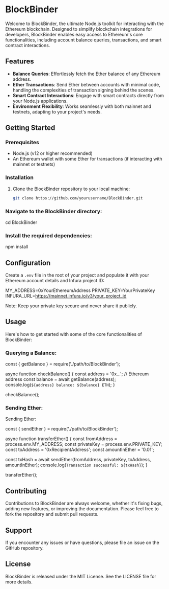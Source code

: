 # BlockBinder

Welcome to BlockBinder, the ultimate Node.js toolkit for interacting with the Ethereum blockchain. Designed to simplify blockchain integrations for developers, BlockBinder enables easy access to Ethereum's core functionalities, including account balance queries, transactions, and smart contract interactions.

## Features

- **Balance Queries**: Effortlessly fetch the Ether balance of any Ethereum address.
- **Ether Transactions**: Send Ether between accounts with minimal code, handling the complexities of transaction signing behind the scenes.
- **Smart Contract Interactions**: Engage with smart contracts directly from your Node.js applications.
- **Environment Flexibility**: Works seamlessly with both mainnet and testnets, adapting to your project's needs.

## Getting Started

### Prerequisites

- Node.js (v12 or higher recommended)
- An Ethereum wallet with some Ether for transactions (if interacting with mainnet or testnets)

### Installation

1. Clone the BlockBinder repository to your local machine:

   ```bash
   git clone https://github.com/yourusername/BlockBinder.git
   ```
### Navigate to the BlockBinder directory:

cd BlockBinder

### Install the required dependencies:

npm install

## Configuration

Create a `.env` file in the root of your project and populate it with your Ethereum account details and Infura project ID:

MY_ADDRESS=0xYourEthereumAddress
PRIVATE_KEY=YourPrivateKey
INFURA_URL=https://mainnet.infura.io/v3/your_project_id

Note: Keep your private key secure and never share it publicly.

## Usage

Here's how to get started with some of the core functionalities of BlockBinder:

### Querying a Balance:

const { getBalance } = require('./path/to/BlockBinder');

async function checkBalance() {
  const address = '0x...'; // Ethereum address
  const balance = await getBalance(address);
  console.log(`${address} balance: ${balance} ETH`);
}

checkBalance();


### Sending Ether:

Sending Ether:

const { sendEther } = require('./path/to/BlockBinder');

async function transferEther() {
  const fromAddress = process.env.MY_ADDRESS;
  const privateKey = process.env.PRIVATE_KEY;
  const toAddress = '0xRecipientAddress';
  const amountInEther = '0.01';

  const txHash = await sendEther(fromAddress, privateKey, toAddress, amountInEther);
  console.log(`Transaction successful: ${txHash}`);
}

transferEther();

## Contributing

Contributions to BlockBinder are always welcome, whether it's fixing bugs, adding new features, or improving the documentation. Please feel free to fork the repository and submit pull requests.

## Support

If you encounter any issues or have questions, please file an issue on the GitHub repository.

## License

BlockBinder is released under the MIT License. See the LICENSE file for more details.

